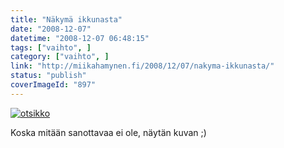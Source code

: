 ```yaml
---
title: "Näkymä ikkunasta"
date: "2008-12-07"
datetime: "2008-12-07 06:48:15"
tags: ["vaihto", ]
category: ["vaihto", ]
link: "http://miikahamynen.fi/2008/12/07/nakyma-ikkunasta/"
status: "publish"
coverImageId: "897"
---
```


[![](http://miikahamynen.fi/wp-content/uploads/2008/12/otsikko-800x247.jpg "otsikko")](http://miikahamynen.fi/2008/12/07/nakyma-ikkunasta/otsikko-3/)

Koska mitään sanottavaa ei ole, näytän kuvan ;)
